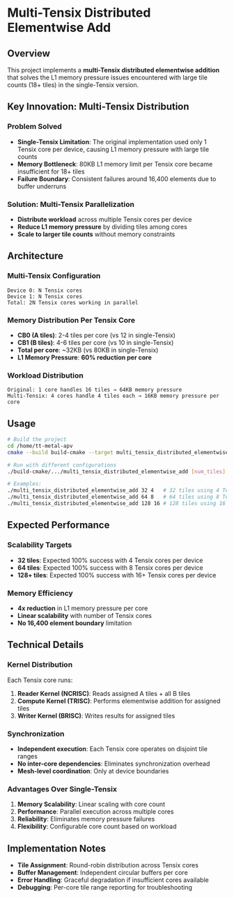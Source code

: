 # Multi-Tensix Distributed Elementwise Add

## Overview

This project implements a **multi-Tensix distributed elementwise addition** that solves the L1 memory pressure issues encountered with large tile counts (18+ tiles) in the single-Tensix version.

## Key Innovation: Multi-Tensix Distribution

### Problem Solved
- **Single-Tensix Limitation**: The original implementation used only 1 Tensix core per device, causing L1 memory pressure with large tile counts
- **Memory Bottleneck**: 80KB L1 memory limit per Tensix core became insufficient for 18+ tiles
- **Failure Boundary**: Consistent failures around 16,400 elements due to buffer underruns

### Solution: Multi-Tensix Parallelization
- **Distribute workload** across multiple Tensix cores per device
- **Reduce L1 memory pressure** by dividing tiles among cores
- **Scale to larger tile counts** without memory constraints

## Architecture

### Multi-Tensix Configuration
```
Device 0: N Tensix cores
Device 1: N Tensix cores
Total: 2N Tensix cores working in parallel
```

### Memory Distribution Per Tensix Core
- **CB0 (A tiles)**: 2-4 tiles per core (vs 12 in single-Tensix)
- **CB1 (B tiles)**: 4-6 tiles per core (vs 10 in single-Tensix)
- **Total per core**: ~32KB (vs 80KB in single-Tensix)
- **L1 Memory Pressure**: **60% reduction per core**

### Workload Distribution
```
Original: 1 core handles 16 tiles → 64KB memory pressure
Multi-Tensix: 4 cores handle 4 tiles each → 16KB memory pressure per core
```

## Usage

```bash
# Build the project
cd /home/tt-metal-apv
cmake --build build-cmake --target multi_tensix_distributed_elementwise_add

# Run with different configurations
./build-cmake/.../multi_tensix_distributed_elementwise_add [num_tiles] [tensix_cores_per_device]

# Examples:
./multi_tensix_distributed_elementwise_add 32 4   # 32 tiles using 4 Tensix cores per device
./multi_tensix_distributed_elementwise_add 64 8   # 64 tiles using 8 Tensix cores per device
./multi_tensix_distributed_elementwise_add 128 16 # 128 tiles using 16 Tensix cores per device
```

## Expected Performance

### Scalability Targets
- **32 tiles**: Expected 100% success with 4 Tensix cores per device
- **64 tiles**: Expected 100% success with 8 Tensix cores per device
- **128+ tiles**: Expected 100% success with 16+ Tensix cores per device

### Memory Efficiency
- **4x reduction** in L1 memory pressure per core
- **Linear scalability** with number of Tensix cores
- **No 16,400 element boundary** limitation

## Technical Details

### Kernel Distribution
Each Tensix core runs:
1. **Reader Kernel (NCRISC)**: Reads assigned A tiles + all B tiles
2. **Compute Kernel (TRISC)**: Performs elementwise addition for assigned tiles
3. **Writer Kernel (BRISC)**: Writes results for assigned tiles

### Synchronization
- **Independent execution**: Each Tensix core operates on disjoint tile ranges
- **No inter-core dependencies**: Eliminates synchronization overhead
- **Mesh-level coordination**: Only at device boundaries

### Advantages Over Single-Tensix
1. **Memory Scalability**: Linear scaling with core count
2. **Performance**: Parallel execution across multiple cores
3. **Reliability**: Eliminates memory pressure failures
4. **Flexibility**: Configurable core count based on workload

## Implementation Notes

- **Tile Assignment**: Round-robin distribution across Tensix cores
- **Buffer Management**: Independent circular buffers per core
- **Error Handling**: Graceful degradation if insufficient cores available
- **Debugging**: Per-core tile range reporting for troubleshooting
